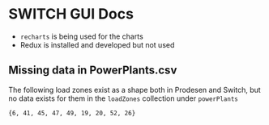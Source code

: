 # SWITCH GUI Docs


- `recharts` is being used for the charts
- Redux is installed and developed but not used

## Missing data in PowerPlants.csv

The following load zones exist as a shape both in Prodesen and Switch, but no data exists for them in the `loadZones` collection under `powerPlants`

```
{6, 41, 45, 47, 49, 19, 20, 52, 26}
```

